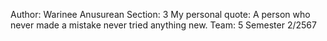 Author: Warinee Anusurean
Section: 3
My personal quote: A person who never made a mistake never tried anything new.
Team: 5
Semester 2/2567